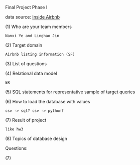Final Project Phase I

data source: [Inside Airbnb](http://insideairbnb.com/get-the-data.html)

(1) Who are your team members

	Nanxi Ye and Linghao Jin

(2) Target domain

	Airbnb listing information (SF)

(3) List of questions



(4) Relational data model

	ER

(5) SQL statements for representative sample of target queries



(6) How to load the database with values

	csv -> sql? csv -> python?

(7) Result of project

	like hw3

(8) Topics of database design


Questions:

(7)